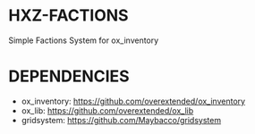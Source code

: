# HXZ-FACTIONS
Simple Factions System for ox_inventory
# DEPENDENCIES
 - ox_inventory: https://github.com/overextended/ox_inventory
 - ox_lib: https://github.com/overextended/ox_lib
 - gridsystem: https://github.com/Maybacco/gridsystem
